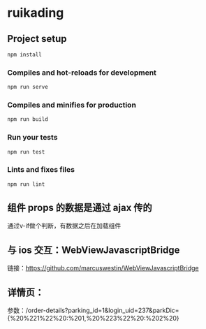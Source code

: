 # ruikading

## Project setup

```js
npm install
```

### Compiles and hot-reloads for development

```js
npm run serve
```

### Compiles and minifies for production

```bash
npm run build
```

### Run your tests

```js
npm run test
```

### Lints and fixes files

```js
npm run lint
```

## 组件 props 的数据是通过 ajax 传的

通过v-if做个判断，有数据之后在加载组件

## 与 ios 交互：WebViewJavascriptBridge

链接：https://github.com/marcuswestin/WebViewJavascriptBridge

## 详情页：

参数：/order-details?parking_id=1&login_uid=237&parkDic={%20%221%22%20:%201,%20%223%22%20:%202%20}